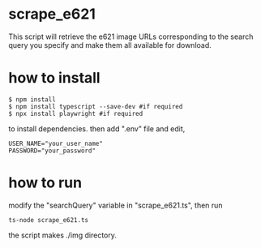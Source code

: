 # scrape_e621

This script will retrieve the e621 image URLs corresponding to the search query you specify and make them all available for download.

# how to install

```
$ npm install
$ npm install typescript --save-dev #if required
$ npx install playwright #if required
```

to install dependencies. then add ".env" file and edit,

```
USER_NAME="your_user_name"
PASSWORD="your_password"
```

# how to run
modify the "searchQuery" variable in "scrape_e621.ts", then run
```
ts-node scrape_e621.ts
```
the script makes ./img directory.
